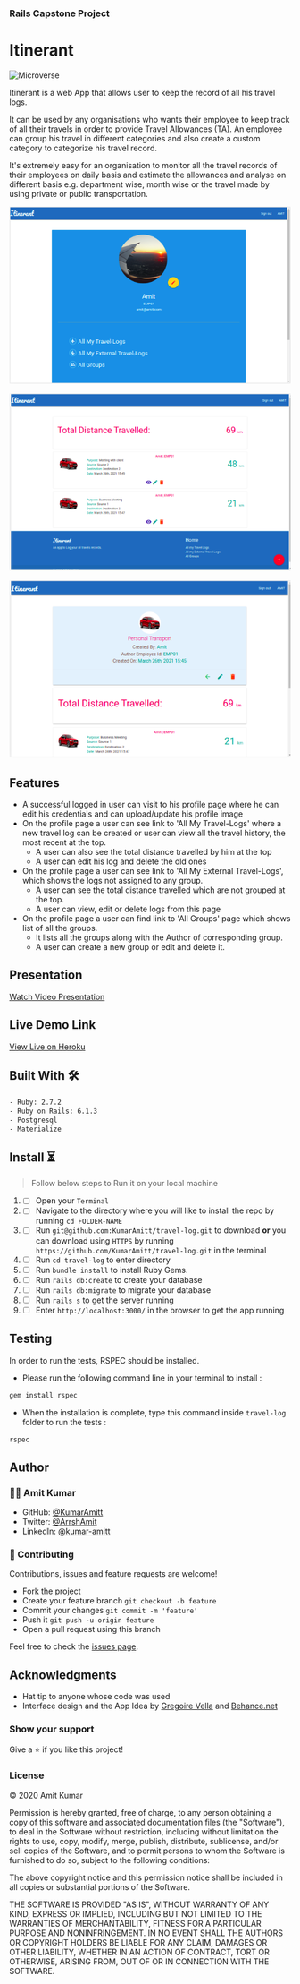 ### Rails Capstone Project

# Itinerant

![Microverse](https://img.shields.io/badge/-Microverse-6F23FF?style=for-the-badge)

Itinerant is a web App that allows user to keep the record of all his travel logs.

It can be used by any organisations who wants their employee to keep track of all their travels in order to provide Travel Allowances (TA).
An employee can group his travel in different categories and also create a custom category to categorize his travel record.

It's extremely easy for an organisation to monitor all the travel records of their employees on daily basis and estimate the allowances and analyse on 
different basis e.g. department wise, month wise or the travel made by using private or public transportation.

![screenshot](./app/assets/images/s1.png)

![screenshot](./app/assets/images/s2.png)

![screenshot](./app/assets/images/s3.png)

## Features

* A successful logged in user can visit to his profile page where he can edit his credentials and can upload/update his profile image
* On the profile page a user can see link to 'All My Travel-Logs' where a new travel log can be created or user can view all the travel history, the most recent at the top.
    * A user can also see the total distance travelled by him at the top
    * A user can edit his log and delete the old ones
* On the profile page a user can see link to 'All My External Travel-Logs', which shows the logs not assigned to any group.
    * A user can see the total distance travelled which are not grouped at the top.
    * A user can view, edit or delete logs from this page
* On the profile page a user can find link to 'All Groups' page which shows list of all the groups.
    * It lists all the groups along with the Author of corresponding group.
    * A user can create a new group or edit and delete it.
    
## Presentation

[Watch Video Presentation](https://www.loom.com/share/a93be60688ee40e7b7536def7b9253cf)

## Live Demo Link

[View Live on Heroku](https://glacial-hamlet-02969.herokuapp.com/)


## Built With 🛠

```
- Ruby: 2.7.2
- Ruby on Rails: 6.1.3
- Postgresql
- Materialize
```

## Install ⏳

> Follow below steps to Run it on your local machine

1. - [ ] Open your `Terminal`
2. - [ ] Navigate to the directory where you will like to install the repo by running `cd FOLDER-NAME`
3. - [ ] Run `git@github.com:KumarAmitt/travel-log.git` to download <b>or</b> you can download using `HTTPS` by running `https://github.com/KumarAmitt/travel-log.git` in the terminal
4. - [ ] Run `cd travel-log` to enter directory
5. - [ ] Run `bundle install` to install Ruby Gems.
6. - [ ] Run `rails db:create` to create your database
7. - [ ] Run `rails db:migrate` to migrate your database
8. - [ ] Run `rails s` to get the server running
9. - [ ] Enter `http://localhost:3000/` in the browser to get the app running

## Testing

In order to run the tests, RSPEC should be installed.

- Please run the following command line in your terminal to install :

```bash
gem install rspec
```

- When the installation is complete, type this command inside `travel-log` folder to run the tests :

```bash
rspec
```

## Author

### 👨‍💻 Amit Kumar

- GitHub: [@KumarAmitt](https://github.com/KumarAmitt)
- Twitter: [@ArrshAmit](https://twitter.com/ArrshAmitt)
- LinkedIn: [@kumar-amitt](https://www.linkedin.com/in/kumar-amitt)

### 🤝 Contributing

Contributions, issues and feature requests are welcome!

- Fork the project
- Create your feature branch `git checkout -b feature`
- Commit your changes `git commit -m 'feature'`
- Push it `git push -u origin feature`
- Open a pull request using this branch


Feel free to check the [issues page](https://github.com/KumarAmitt/travel-log/issues).


## Acknowledgments

- Hat tip to anyone whose code was used
- Interface design and the App Idea by [Gregoire Vella](https://www.behance.net/gregoirevella) and [Behance.net](https://www.behance.net/gallery/19759151/Snapscan-iOs-design-and-branding?tracking_source=)

### Show your support

Give a ⭐️ if you like this project!

### License

&copy; 2020 Amit Kumar

Permission is hereby granted, free of charge, to any person obtaining a copy
of this software and associated documentation files (the "Software"), to deal
in the Software without restriction, including without limitation the rights
to use, copy, modify, merge, publish, distribute, sublicense, and/or sell
copies of the Software, and to permit persons to whom the Software is
furnished to do so, subject to the following conditions:

The above copyright notice and this permission notice shall be included in all
copies or substantial portions of the Software.

THE SOFTWARE IS PROVIDED "AS IS", WITHOUT WARRANTY OF ANY KIND, EXPRESS OR
IMPLIED, INCLUDING BUT NOT LIMITED TO THE WARRANTIES OF MERCHANTABILITY,
FITNESS FOR A PARTICULAR PURPOSE AND NONINFRINGEMENT. IN NO EVENT SHALL THE
AUTHORS OR COPYRIGHT HOLDERS BE LIABLE FOR ANY CLAIM, DAMAGES OR OTHER
LIABILITY, WHETHER IN AN ACTION OF CONTRACT, TORT OR OTHERWISE, ARISING FROM,
OUT OF OR IN CONNECTION WITH THE SOFTWARE.
